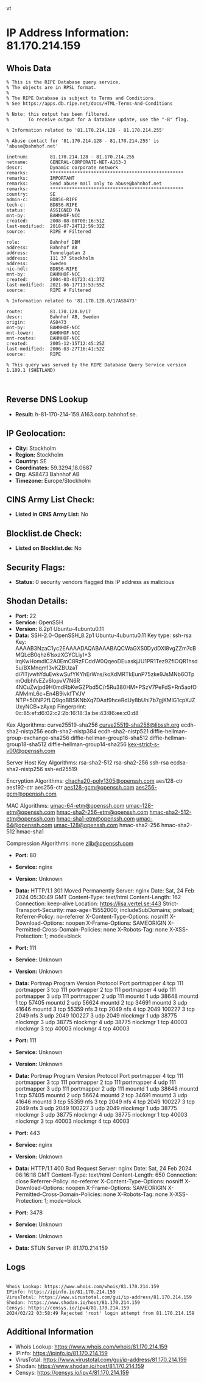 vt
# IP Address Information: 81.170.214.159

## Whois Data
```
% This is the RIPE Database query service.
% The objects are in RPSL format.
%
% The RIPE Database is subject to Terms and Conditions.
% See https://apps.db.ripe.net/docs/HTML-Terms-And-Conditions

% Note: this output has been filtered.
%       To receive output for a database update, use the "-B" flag.

% Information related to '81.170.214.128 - 81.170.214.255'

% Abuse contact for '81.170.214.128 - 81.170.214.255' is 'abuse@bahnhof.net'

inetnum:        81.170.214.128 - 81.170.214.255
netname:        GENERAL-CORPORATE-NET-A163-3
descr:          Dynamic corporate network
remarks:        *************************************************
remarks:        IMPORTANT
remarks:        Send abuse mail only to abuse@bahnhof.net
remarks:        *************************************************
country:        SE
admin-c:        BD856-RIPE
tech-c:         BD856-RIPE
status:         ASSIGNED PA
mnt-by:         BAHNHOF-NCC
created:        2008-08-08T08:16:51Z
last-modified:  2018-07-24T12:59:32Z
source:         RIPE # Filtered

role:           Bahnhof DBM
address:        Bahnhof AB
address:        Tunnelgatan 2
address:        111 37 Stockholm
address:        Sweden
nic-hdl:        BD856-RIPE
mnt-by:         BAHNHOF-NCC
created:        2004-03-01T23:41:37Z
last-modified:  2021-06-17T13:53:55Z
source:         RIPE # Filtered

% Information related to '81.170.128.0/17AS8473'

route:          81.170.128.0/17
descr:          Bahnhof AB, Sweden
origin:         AS8473
mnt-by:         BAHNHOF-NCC
mnt-lower:      BAHNHOF-NCC
mnt-routes:     BAHNHOF-NCC
created:        2005-12-15T12:45:25Z
last-modified:  2006-03-27T16:41:52Z
source:         RIPE

% This query was served by the RIPE Database Query Service version 1.109.1 (SHETLAND)



```
## Reverse DNS Lookup
- **Result:** h-81-170-214-159.A163.corp.bahnhof.se.

## IP Geolocation:
- **City:** Stockholm
- **Region:** Stockholm
- **Country:** SE
- **Coordinates:** 59.3294,18.0687
- **Org:** AS8473 Bahnhof AB
- **Timezone:** Europe/Stockholm

## CINS Army List Check:
- **Listed in CINS Army List:** 
No

## Blocklist.de Check:
- **Listed on Blocklist.de:** 
No

## Security Flags:
- **Status:** 0 security vendors flagged this IP address as malicious

## Shodan Details:
- **Port:** 22
- **Service:** OpenSSH
- **Version:** 8.2p1 Ubuntu-4ubuntu0.11
- **Data:** SSH-2.0-OpenSSH_8.2p1 Ubuntu-4ubuntu0.11
Key type: ssh-rsa
Key: AAAAB3NzaC1yc2EAAAADAQABAAABAQCWaGXS0DydDXI8vgZZm7cBMQLcB0qhz61sxzXGYCLiyI+3
lrqKwHomdlC2A0EmC8RzFCddW0QqeoDEuaskjJU1PR1Tez9ZfiOQR1hsd5u/BXMnqm13vKZBUzaT
di7ITjvwhYduEwkwSufYKYhErWns/koXdMRTkEunP75zke9JsMNb6OTpmOdbhfvEZv6IopvV7N6R
4NCuZwjpd9H0mdRbKwGZPbd5C/r5Ru380HM+PSzV7PeFdS+Rn5aofOAMvImL6c+En4B9ivkfTVJV
NTP+50NP2fLQ9qoBBSKNbXq7DAsf9hceRdUy8bUhi7b7gjKMlG1cpXJZUxyNCB+zAyxp
Fingerprint: 0c:85:ef:d6:02:c2:2b:16:18:3a:be:43:86:ee:c0:d8

Kex Algorithms:
	curve25519-sha256
	curve25519-sha256@libssh.org
	ecdh-sha2-nistp256
	ecdh-sha2-nistp384
	ecdh-sha2-nistp521
	diffie-hellman-group-exchange-sha256
	diffie-hellman-group16-sha512
	diffie-hellman-group18-sha512
	diffie-hellman-group14-sha256
	kex-strict-s-v00@openssh.com

Server Host Key Algorithms:
	rsa-sha2-512
	rsa-sha2-256
	ssh-rsa
	ecdsa-sha2-nistp256
	ssh-ed25519

Encryption Algorithms:
	chacha20-poly1305@openssh.com
	aes128-ctr
	aes192-ctr
	aes256-ctr
	aes128-gcm@openssh.com
	aes256-gcm@openssh.com

MAC Algorithms:
	umac-64-etm@openssh.com
	umac-128-etm@openssh.com
	hmac-sha2-256-etm@openssh.com
	hmac-sha2-512-etm@openssh.com
	hmac-sha1-etm@openssh.com
	umac-64@openssh.com
	umac-128@openssh.com
	hmac-sha2-256
	hmac-sha2-512
	hmac-sha1

Compression Algorithms:
	none
	zlib@openssh.com


- **Port:** 80
- **Service:** nginx
- **Version:** Unknown
- **Data:** HTTP/1.1 301 Moved Permanently
Server: nginx
Date: Sat, 24 Feb 2024 05:30:49 GMT
Content-Type: text/html
Content-Length: 162
Connection: keep-alive
Location: https://lisa.vertel.se:443
Strict-Transport-Security: max-age=15552000; includeSubDomains; preload;
Referrer-Policy: no-referrer
X-Content-Type-Options: nosniff
X-Download-Options: noopen
X-Frame-Options: SAMEORIGIN
X-Permitted-Cross-Domain-Policies: none
X-Robots-Tag: none
X-XSS-Protection: 1; mode=block



- **Port:** 111
- **Service:** Unknown
- **Version:** Unknown
- **Data:** Portmap
Program	Version	Protocol	Port
portmapper	4	tcp	111
portmapper	3	tcp	111
portmapper	2	tcp	111
portmapper	4	udp	111
portmapper	3	udp	111
portmapper	2	udp	111
mountd	1	udp	38648
mountd	1	tcp	57405
mountd	2	udp	56624
mountd	2	tcp	34691
mountd	3	udp	41646
mountd	3	tcp	55359
nfs	3	tcp	2049
nfs	4	tcp	2049
100227	3	tcp	2049
nfs	3	udp	2049
100227	3	udp	2049
nlockmgr	1	udp	38775
nlockmgr	3	udp	38775
nlockmgr	4	udp	38775
nlockmgr	1	tcp	40003
nlockmgr	3	tcp	40003
nlockmgr	4	tcp	40003


- **Port:** 111
- **Service:** Unknown
- **Version:** Unknown
- **Data:** Portmap
Program	Version	Protocol	Port
portmapper	4	tcp	111
portmapper	3	tcp	111
portmapper	2	tcp	111
portmapper	4	udp	111
portmapper	3	udp	111
portmapper	2	udp	111
mountd	1	udp	38648
mountd	1	tcp	57405
mountd	2	udp	56624
mountd	2	tcp	34691
mountd	3	udp	41646
mountd	3	tcp	55359
nfs	3	tcp	2049
nfs	4	tcp	2049
100227	3	tcp	2049
nfs	3	udp	2049
100227	3	udp	2049
nlockmgr	1	udp	38775
nlockmgr	3	udp	38775
nlockmgr	4	udp	38775
nlockmgr	1	tcp	40003
nlockmgr	3	tcp	40003
nlockmgr	4	tcp	40003


- **Port:** 443
- **Service:** nginx
- **Version:** Unknown
- **Data:** HTTP/1.1 400 Bad Request
Server: nginx
Date: Sat, 24 Feb 2024 06:16:18 GMT
Content-Type: text/html
Content-Length: 650
Connection: close
Referrer-Policy: no-referrer
X-Content-Type-Options: nosniff
X-Download-Options: noopen
X-Frame-Options: SAMEORIGIN
X-Permitted-Cross-Domain-Policies: none
X-Robots-Tag: none
X-XSS-Protection: 1; mode=block



- **Port:** 3478
- **Service:** Unknown
- **Version:** Unknown
- **Data:** STUN
Server IP: 81.170.214.159

## Logs
```

Whois Lookup: https://www.whois.com/whois/81.170.214.159
IPinfo: https://ipinfo.io/81.170.214.159
VirusTotal: https://www.virustotal.com/gui/ip-address/81.170.214.159
Shodan: https://www.shodan.io/host/81.170.214.159
Censys: https://censys.io/ipv4/81.170.214.159
2024/02/22 03:58:49 Rejected 'root' login attempt from 81.170.214.159

```
## Additional Information
- Whois Lookup: https://www.whois.com/whois/81.170.214.159
- IPinfo: https://ipinfo.io/81.170.214.159
- VirusTotal: https://www.virustotal.com/gui/ip-address/81.170.214.159
- Shodan: https://www.shodan.io/host/81.170.214.159
- Censys: https://censys.io/ipv4/81.170.214.159

